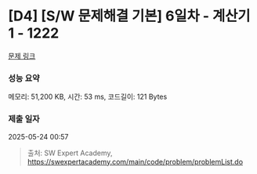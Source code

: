 # [D4] [S/W 문제해결 기본] 6일차 - 계산기1 - 1222 

[문제 링크](https://swexpertacademy.com/main/code/problem/problemDetail.do?contestProbId=AV14mbSaAEwCFAYD) 

### 성능 요약

메모리: 51,200 KB, 시간: 53 ms, 코드길이: 121 Bytes

### 제출 일자

2025-05-24 00:57



> 출처: SW Expert Academy, https://swexpertacademy.com/main/code/problem/problemList.do